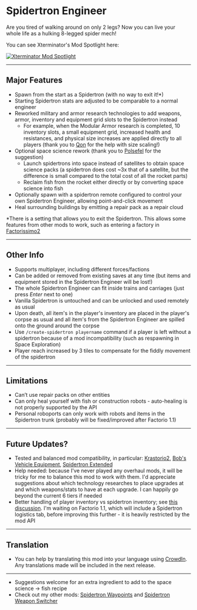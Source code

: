Spidertron Engineer
==================

Are you tired of walking around on only 2 legs? Now you can live your whole life as a hulking 8-legged spider mech!

You can see Xterminator's Mod Spotlight here:

[![Xterminator Mod Spotlight](https://img.youtube.com/vi/7VceSqA29QY/0.jpg)](https://www.youtube.com/watch?v=7VceSqA29QY)

-----
Major Features
-----

- Spawn from the start as a Spidertron (with no way to exit it!*)
- Starting Spidertron stats are adjusted to be comparable to a normal engineer
- Reworked military and armor research technologies to add weapons, armor, inventory and equipment grid slots to the Spidertron instead
    - For example, when the Modular Armor research is completed, 10 inventory slots, a small equipment grid, increased health and resistances, and physical size increases are applied directly to all players (thank you to [Qon](https://forums.factorio.com/memberlist.php?mode=viewprofile&u=16047) for the help with size scaling!)
- Optional space science rework (thank you to [Polsefel](https://www.reddit.com/r/factorio/comments/ii5k95/altf4_2_spidertron/g34mf8l) for the suggestion)
    - Launch spidertrons into space instead of satellites to obtain space science packs (a spidertron does cost ~3x that of a satellite, but the difference is small compared to the total cost of all the rocket parts)
    - Reclaim fish from the rocket either directly or by converting space science into fish
- Optionally spawn with a spidertron remote configured to control your own Spidertron Engineer, allowing point-and-click movement
- Heal surrounding buildings by emitting a repair pack as a repair cloud

*There is a setting that allows you to exit the Spidertron. This allows some features from other mods to work, such as entering a factory in [Factorissimo2](https://mods.factorio.com/mod/Factorissimo2)

-----
Other Info
-----

- Supports multiplayer, including different forces/factions
- Can be added or removed from existing saves at any time (but items and equipment stored in the Spidertron Engineer will be lost!)
- The whole Spidertron Engineer can fit inside trains and carriages (just press *Enter* next to one)
- Vanilla Spidertron is untouched and can be unlocked and used remotely as usual
- Upon death, all item's in the player's inventory are placed in the player's corpse as usual and all item's from the Spidertron Engineer are spilled onto the ground around the corpse
- Use `/create-spidertron playername` command if a player is left without a spidertron because of a mod incompatibility (such as respawning in Space Exploration)
- Player reach increased by 3 tiles to compensate for the fiddly movement of the spidertron

-----
Limitations
-----

- Can’t use repair packs on other entities
- Can only heal yourself with fish or construction robots - auto-healing is not properly supported by the API
- Personal roboports can only work with robots and items in the Spidertron trunk (probably will be fixed/improved after Factorio 1.1)

-----
Future Updates?
-----

- Tested and balanced mod compatibility, in particular: [Krastorio2](https://mods.factorio.com/mod/Krastorio2), [Bob's Vehicle Equipment](https://mods.factorio.com/mod/bobvehicleequipment), [Spidertron Extended](https://mods.factorio.com/mod/spidertron-extended)
- Help needed: because I've never played any overhaul mods, it will be tricky for me to balance this mod to work with them. I'd appreciate suggestions about which technology researches to place upgrades at and which weapons/stats to have at each upgrade. I can happily go beyond the current 6 tiers if needed
- Better handling of player inventory vs spidertron inventory; see [this discussion](https://mods.factorio.com/mod/SpidertronEngineer/discussion/5f396ef22e266cbb298ccc2d). I'm waiting on Factorio 1.1, which will include a Spidertron logistics tab, before improving this further - it is heavily restricted by the mod API

-----
Translation
-----

- You can help by translating this mod into your language using [CrowdIn](https://crowdin.com/project/factorio-mods-localization). Any translations made will be included in the next release.

-----

- Suggestions welcome for an extra ingredient to add to the space science -> fish recipe
- Check out my other mods: [Spidertron Waypoints](https://mods.factorio.com/mod/SpidertronWaypoints) and [Spidertron Weapon Switcher](https://mods.factorio.com/mod/SpidertronWeaponSwitcher)
